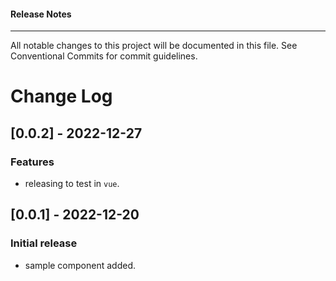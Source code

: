 <h4 class="margin-btm-8">Release Notes</h4>
<hr class="margin-btm-32" />
<p class="margin-btm-24">All notable changes to this project will be documented in this file. See <a>Conventional Commits</a> for commit guidelines. </p>

# Change Log

## [0.0.2] - 2022-12-27

### Features

- releasing to test in `vue`. 

## [0.0.1] - 2022-12-20

### Initial release

- sample component added.



